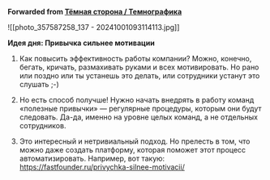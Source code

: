 **Forwarded from [Тёмная сторона / Темнографика](https://t.me/temno/5983)**

![[photo_357587258_137 - 20241001093114113.jpg]]

**Идея дня: Привычка сильнее мотивации**

1. Как повысить эффективность работы компании? Можно, конечно, бегать, кричать, размахивать руками и всех мотивировать. Но рано или поздно или ты устанешь это делать, или сотрудники устанут это слушать ;-)

2. Но есть способ получше! Нужно начать внедрять в работу команд «полезные привычки» — регулярные процедуры, которым они будут следовать. Да-да, именно на уровне целых команд, а не отдельных сотрудников.

3. Это интересный и нетривиальный подход. Но прелесть в том, что можно даже создать платформу, которая поможет этот процесс автоматизировать. Например, вот такую: https://fastfounder.ru/privychka-silnee-motivacii/